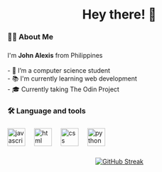 

<h1 align="center">Hey there! 👋</h1>


###

<h3 align="left">👩‍💻  About Me</h3>

###

<p align="left">
  I'm <strong>John Alexis</strong> from Philippines<br><br>
  - 🔭 I’m a computer science student<br>
  - 📚 I'm currently learning web development<br>
  - 🎓 Currently taking The Odin Project
</p>

###

<h3 align="left">🛠 Language and tools</h3>

###

<div align="left">
  <img src="https://cdn.jsdelivr.net/gh/devicons/devicon/icons/javascript/javascript-original.svg" height="40" alt="javascript logo"  />
  <img width="12" />
  <img src="https://cdn.jsdelivr.net/gh/devicons/devicon/icons/html5/html5-original.svg" height="40" alt="html logo"  />
  <img width="12" />
  <img src="https://cdn.jsdelivr.net/gh/devicons/devicon/icons/css3/css3-original.svg" height="40" alt="css logo"  />
  <img width="12" />
  <img src="https://cdn.jsdelivr.net/gh/devicons/devicon/icons/python/python-original.svg" height="40" alt="python logo"  />
  <img width="12" />
</div>

###

<div align="center">
<a href="https://git.io/streak-stats"><img src="https://streak-stats.demolab.com?user=Johnkoder&theme=github-dark-blue&border_radius=10" alt="GitHub Streak" /></a>
</div>
